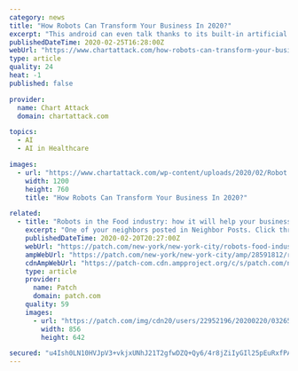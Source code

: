 ```yaml
---
category: news
title: "How Robots Can Transform Your Business In 2020?"
excerpt: "This android can even talk thanks to its built-in artificial intelligence. However, robotics is a far more diverse science ... Many of them are also used in hospitals for physical therapy exercises. Some other types of industrial robots make vehicles we use. Most car manufacturers use them throughout the production process – such as assembly ..."
publishedDateTime: 2020-02-25T16:28:00Z
webUrl: "https://www.chartattack.com/how-robots-can-transform-your-business/"
type: article
quality: 24
heat: -1
published: false

provider:
  name: Chart Attack
  domain: chartattack.com

topics:
  - AI
  - AI in Healthcare

images:
  - url: "https://www.chartattack.com/wp-content/uploads/2020/02/Robot.jpg"
    width: 1200
    height: 760
    title: "How Robots Can Transform Your Business In 2020?"

related:
  - title: "Robots in the Food industry: how it will help your business"
    excerpt: "One of your neighbors posted in Neighbor Posts. Click through to read what they have to say. (The views expressed in this post are the author’s own.)"
    publishedDateTime: 2020-02-20T20:27:00Z
    webUrl: "https://patch.com/new-york/new-york-city/robots-food-industry-how-it-will-help-your-business"
    ampWebUrl: "https://patch.com/new-york/new-york-city/amp/28591812/robots-food-industry-how-it-will-help-your-business"
    cdnAmpWebUrl: "https://patch-com.cdn.ampproject.org/c/s/patch.com/new-york/new-york-city/amp/28591812/robots-food-industry-how-it-will-help-your-business"
    type: article
    provider:
      name: Patch
      domain: patch.com
    quality: 59
    images:
      - url: "https://patch.com/img/cdn20/users/22952196/20200220/032650/styles/patch_image/public/robots___20152632264.jpg?width=984"
        width: 856
        height: 642

secured: "u4Ish0LN10HVJpV3+vkjxUNhJ21T2gfwDZQ+Qy6/4r8jZiIyGIl25pEuRxfPA9Wysa8Gz4PMUmJv6LOVyQ3p28MfNgO2LwbqJTaC61CZ6DShd/PzR117XvDAxSfJB8V+A0TI+Fu4Br/lXfCWUbybLclNVp8jnHaKJDxKBjSmTMzueFVQ0ADxYzL0RHrcKWLMsTgV6ljY5m9dWCyJr2WSQ8iDp0ax3RoHGHjLBQVVA1/Oqg8Uavf8TCwfEzLZK0wSr7+qz+hXo3/kgkfC1bj2wKkvzeLZMD/Ssgkxe9TKX5ZAGxEeVIJtRKgvI/llZs6I;3oYJJsiSK4p/jr4RJmQuTQ=="
---
```


